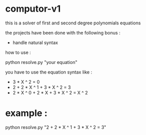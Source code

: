 # computor-v1
this is a solver of first and second degree polynomials equations

the projects have been done with the following bonus :

- handle natural syntax

how to use :

python resolve.py "your equation"

you have to use the equation syntax like :

- 3 * X ^ 2 = 0
- 2 + 2 * X ^ 1 + 3 * X ^ 2 = 3
- 2 * X ^ 0 + 2 * X + 3 * X ^ 2 = X ^ 2

# example :

python resolve.py "2 + 2 * X ^ 1 + 3 * X ^ 2 = 3"
